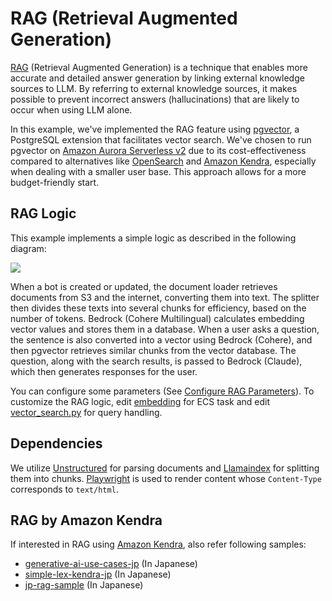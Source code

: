 # RAG (Retrieval Augmented Generation)

[RAG](https://aws.amazon.com/what-is/retrieval-augmented-generation/) (Retrieval Augmented Generation) is a technique that enables more accurate and detailed answer generation by linking external knowledge sources to LLM. By referring to external knowledge sources, it makes possible to prevent incorrect answers (hallucinations) that are likely to occur when using LLM alone.

In this example, we've implemented the RAG feature using [pgvector](https://github.com/pgvector/pgvector), a PostgreSQL extension that facilitates vector search. We've chosen to run pgvector on [Amazon Aurora Serverless v2](https://aws.amazon.com/rds/aurora/serverless/) due to its cost-effectiveness compared to alternatives like [OpenSearch](https://opensearch.org/) and [Amazon Kendra](https://aws.amazon.com/kendra/), especially when dealing with a smaller user base. This approach allows for a more budget-friendly start.

## RAG Logic

This example implements a simple logic as described in the following diagram:

![](https://d107sfil7rheid.cloudfront.net/rag.png)

When a bot is created or updated, the document loader retrieves documents from S3 and the internet, converting them into text. The splitter then divides these texts into several chunks for efficiency, based on the number of tokens. Bedrock (Cohere Multilingual) calculates embedding vector values and stores them in a database. When a user asks a question, the sentence is also converted into a vector using Bedrock (Cohere), and then pgvector retrieves similar chunks from the vector database. The question, along with the search results, is passed to Bedrock (Claude), which then generates responses for the user.

You can configure some parameters (See [Configure RAG Parameters](./CONFIGURE_KNOWLEDGE.md)). To customize the RAG logic, edit [embedding](../backend/embedding/) for ECS task and edit [vector_search.py](../backend/app/vector_search.py) for query handling.

## Dependencies

We utilize [Unstructured](https://github.com/Unstructured-IO) for parsing documents and [Llamaindex](https://www.llamaindex.ai/) for splitting them into chunks. [Playwright](https://playwright.dev/) is used to render content whose `Content-Type` corresponds to `text/html`.

## RAG by Amazon Kendra

If interested in RAG using [Amazon Kendra](https://aws.amazon.com/kendra/), also refer following samples:

- [generative-ai-use-cases-jp](https://github.com/aws-samples/generative-ai-use-cases-jp) (In Japanese)
- [simple-lex-kendra-jp](https://github.com/aws-samples/simple-lex-kendra-jp) (In Japanese)
- [jp-rag-sample](https://github.com/aws-samples/jp-rag-sample) (In Japanese)
